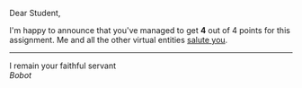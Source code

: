 Dear Student,

I'm happy to announce that you've managed to get **4** out of 4 points for this assignment.
Me and all the other virtual entities [salute you](https://tenor.com/xtvD.gif).

-----------
I remain your faithful servant\
_Bobot_